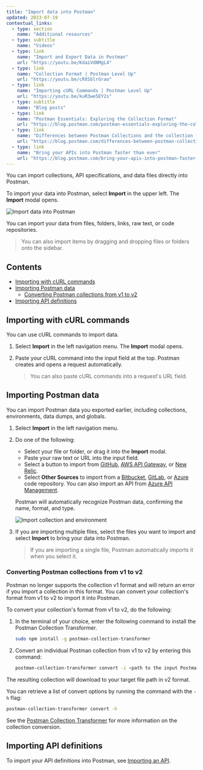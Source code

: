 ```yaml
---
title: "Import data into Postman"
updated: 2023-07-19
contextual_links:
  - type: section
    name: "Additional resources"
  - type: subtitle
    name: "Videos"
  - type: link
    name: "Import and Export Data in Postman"
    url: "https://youtu.be/KdaiVdNMgL4"
  - type: link
    name: "Collection Format | Postman Level Up"
    url: "https://youtu.be/cRXSblrGrao"
  - type: link
    name: "Importing cURL Commands | Postman Level Up"
    url: "https://youtu.be/kuR3we5EY2s"
  - type: subtitle
    name: "Blog posts"
  - type: link
    name: "Postman Essentials: Exploring the Collection Format"
    url: "https://blog.postman.com/postman-essentials-exploring-the-collection-format/"
  - type: link
    name: "Differences between Postman Collections and the collection format"
    url: "https://blog.postman.com/differences-between-postman-collections-and-collection-format/"
  - type: link
    name: "Bring your APIs into Postman faster than ever"
    url: "https://blog.postman.com/bring-your-apis-into-postman-faster-than-ever/"
---
```


You can import collections, API specifications, and data files directly into Postman.

To import your data into Postman, select **Import** in the upper left. The **Import** modal opens.

![Import data into Postman](https://assets.postman.com/postman-docs/v10/import-export-import-ui-v10-17.jpg)

You can import your data from files, folders, links, raw text, or code repositories.

> You can also import items by dragging and dropping files or folders onto the sidebar.

## Contents

* [Importing with cURL commands](#importing-with-curl-commands)
* [Importing Postman data](#importing-postman-data)
    * [Converting Postman collections from v1 to v2](#converting-postman-collections-from-v1-to-v2)
* [Importing API definitions](#importing-api-definitions)

## Importing with cURL commands

You can use cURL commands to import data.

1. Select **Import** in the left navigation menu. The **Import** modal opens.
1. Paste your cURL command into the input field at the top. Postman creates and opens a request automatically.

    > You can also paste cURL commands into a request's URL field.

## Importing Postman data

You can import Postman data you exported earlier, including collections, environments, data dumps, and globals.

1. Select **Import** in the left navigation menu.
1. Do one of the following:
    * Select your file or folder, or drag it into the **Import** modal.
    * Paste your raw text or URL into the input field.
    * Select a button to import from [GitHub](/docs/getting-started/importing-and-exporting/importing-from-git/#importing-from-github-repositories), [AWS API Gateway](/docs/designing-and-developing-your-api/importing-an-api/#importing-api-definitions-from-amazon-api-gateway), or [New Relic](/docs/getting-started/importing-and-exporting/importing-from-new-relic/).
    * Select **Other Sources** to import from a [Bitbucket](/docs/getting-started/importing-and-exporting/importing-from-git/#importing-from-bitbucket-repositories), [GitLab](/docs/getting-started/importing-and-exporting/importing-from-git/#importing-from-gitlab-repositories), or [Azure](/docs/getting-started/importing-and-exporting/importing-from-git/#importing-from-azure-devops-repositories) code repository. You can also import an API from [Azure API Management](/docs/designing-and-developing-your-api/importing-an-api/#importing-api-definitions-from-azure-api-management).

    Postman will automatically recognize Postman data, confirming the name, format, and type.

   ![Import collection and environment](https://assets.postman.com/postman-docs/v10/import-elements-v10.jpg)

1. If you are importing multiple files, select the files you want to import and select **Import** to bring your data into Postman.

    > If you are importing a single file, Postman automatically imports it when you select it.

### Converting Postman collections from v1 to v2

Postman no longer supports the collection v1 format and will return an error if you import a collection in this format. You can convert your collection's format from v1 to v2 to import it into Postman.

To convert your collection's format from v1 to v2, do the following:

1. In the terminal of your choice, enter the following command to install the Postman Collection Transformer.

   ```bash
   sudo npm install -g postman-collection-transformer
   ```

1. Convert an individual Postman collection from v1 to v2 by entering this command:

   ```bash
   postman-collection-transformer convert -i <path to the input Postman Collection file> -o <path to the downloaded Postman file> -j 1.0.0 -p 2.0.0 -P
   ```

The resulting collection will download to your target file path in v2 format.

You can retrieve a list of convert options by running the command with the `-h` flag:

   ```bash
   postman-collection-transformer convert -h
   ```

See the [Postman Collection Transformer](https://github.com/postmanlabs/postman-collection-transformer) for more information on the collection conversion.

## Importing API definitions

To import your API definitions into Postman, see [Importing an API](/docs/designing-and-developing-your-api/importing-an-api/).
